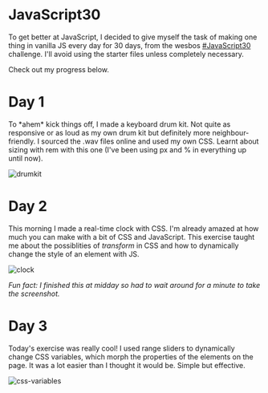 # JavaScript30
To get better at JavaScript, I decided to give myself the task of making one thing in vanilla JS every day for 30 days, from the wesbos [#JavaScript30](https://github.com/wesbos/JavaScript30) challenge. I'll avoid using the starter files unless completely necessary.

Check out my progress below.

# Day 1 
To \*ahem\* kick things off, I made a keyboard drum kit. Not quite as responsive or as loud as my own drum kit but definitely more neighbour-friendly. I sourced the .wav files online and used my own CSS. Learnt about sizing with rem with this one (I've been using px and % in everything up until now).

![drumkit](https://user-images.githubusercontent.com/39119623/47922218-72699d00-deae-11e8-980e-5e381758c310.PNG)

# Day 2
This morning I made a real-time clock with CSS. I'm already amazed at how much you can make with a bit of CSS and JavaScript. This exercise taught me about the possiblities of *transform* in CSS and how to dynamically change the style of an element with JS.

![clock](https://user-images.githubusercontent.com/39119623/47951977-59212900-df60-11e8-86ee-1b2f691fccf3.PNG)

*Fun fact: I finished this at midday so had to wait around for a minute to take the screenshot.*

# Day 3
Today's exercise was really cool! I used range sliders to dynamically change CSS variables, which morph the properties of the elements on the page. It was a lot easier than I thought it would be. Simple but effective.

![css-variables](https://user-images.githubusercontent.com/39119623/47966009-8267b500-e045-11e8-855f-228d2a024091.PNG)
